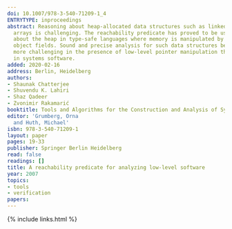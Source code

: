 ```yaml
---
doi: 10.1007/978-3-540-71209-1_4
ENTRYTYPE: inproceedings
abstract: Reasoning about heap-allocated data structures such as linked lists and
  arrays is challenging. The reachability predicate has proved to be useful for reasoning
  about the heap in type-safe languages where memory is manipulated by dereferencing
  object fields. Sound and precise analysis for such data structures becomes significantly
  more challenging in the presence of low-level pointer manipulation that is prevalent
  in systems software.
added: 2020-02-16
address: Berlin, Heidelberg
authors:
- Shaunak Chatterjee
- Shuvendu K. Lahiri
- Shaz Qadeer
- Zvonimir Rakamarić
booktitle: Tools and Algorithms for the Construction and Analysis of Systems
editor: 'Grumberg, Orna
  and Huth, Michael'
isbn: 978-3-540-71209-1
layout: paper
pages: 19-33
publisher: Springer Berlin Heidelberg
read: false
readings: []
title: A reachability predicate for analyzing low-level software
year: 2007
topics:
- tools
- verification
papers:
---
```


{% include links.html %}
